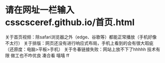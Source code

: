 # 请在网址一栏输入csscsceref.github.io/首页.html
关于首页视频：除safari浏览器之外（edge、谷歌等）都能正常播放（手机好像不太行） 
关于排版：网页还没有进行响应式布局，手机上看到的会有很大瑕疵（还原度：电脑>平板>手机）
关于冬春链接失败：网站上放不下了hhhhh
技术有限 做工也不咋优良 凑合看 
嘻嘻
ff
